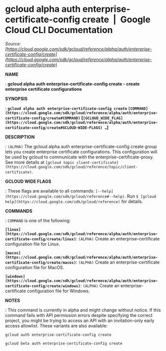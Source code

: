# gcloud alpha auth enterprise-certificate-config create  |  Google Cloud CLI Documentation

*Source: [https://cloud.google.com/sdk/gcloud/reference/alpha/auth/enterprise-certificate-config/create](https://cloud.google.com/sdk/gcloud/reference/alpha/auth/enterprise-certificate-config/create)*

**NAME**

: **gcloud alpha auth enterprise-certificate-config create - create enterprise certificate configurations**

**SYNOPSIS**

: **`gcloud alpha auth enterprise-certificate-config create` `[COMMAND](https://cloud.google.com/sdk/gcloud/reference/alpha/auth/enterprise-certificate-config/create#COMMAND)` [`[GCLOUD_WIDE_FLAG](https://cloud.google.com/sdk/gcloud/reference/alpha/auth/enterprise-certificate-config/create#GCLOUD-WIDE-FLAGS) …`]**

**DESCRIPTION**

: `(ALPHA)` The gcloud alpha auth enterprise-certificate-config create
group lets you create enterprise certificate configurations. This configuration
will be used by gcloud to communicate with the enterprise-certificate-proxy.
See more details at `[gcloud topic
client-certificate](https://cloud.google.com/sdk/gcloud/reference/topic/client-certificate)`.

**GCLOUD WIDE FLAGS**

: These flags are available to all commands: `[--help](https://cloud.google.com/sdk/gcloud/reference#--help)`.
Run `$ [gcloud help](https://cloud.google.com/sdk/gcloud/reference)` for details.

**COMMANDS**

: ``COMMAND`` is one of the following:

**`[linux](https://cloud.google.com/sdk/gcloud/reference/alpha/auth/enterprise-certificate-config/create/linux)`**:
`(ALPHA)` Create an enterprise-certificate configuration file for
Linux.

**`[macos](https://cloud.google.com/sdk/gcloud/reference/alpha/auth/enterprise-certificate-config/create/macos)`**:
`(ALPHA)` Create an enterprise-certificate configuration file for
MacOS.

**`[windows](https://cloud.google.com/sdk/gcloud/reference/alpha/auth/enterprise-certificate-config/create/windows)`**:
`(ALPHA)` Create an enterprise-certificate configuration file for
Windows.

**NOTES**

: This command is currently in alpha and might change without notice. If this
command fails with API permission errors despite specifying the correct project,
you might be trying to access an API with an invitation-only early access
allowlist. These variants are also available:

```
gcloud auth enterprise-certificate-config create
```

```
gcloud beta auth enterprise-certificate-config create
```